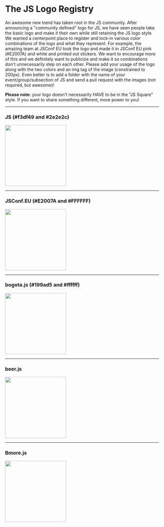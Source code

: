 The JS Logo Registry
====================

An awesome new trend has taken root in the JS community. After announcing a "community defined" logo for JS, we have seen people take the basic logo and make it their own while still retaining the JS logo style. We wanted a centerpoint place to register and lock-in various color combinations of the logo and what they represent. For example, the amazing team at JSConf EU took the logo and made it in JSConf EU pink (#E2007A) and white and printed out stickers. We want to encourage more of this and we definitely want to publicize and make it so combinations don't unnecessarily step on each other. Please add your usage of the logo along with the two colors and an img tag of the image (constrained to 200px). Even better is to add a folder with the name of your event/group/subsection of JS and send a pull request with the images (not required, but awesome)!

**Please note:** your logo doesn't necessarily HAVE to be in the "JS Square" style. If you want to share something different, more power to you!

---
### JS (#f3df49 and #2e2e2c)
<img src='https://raw.github.com/voodootikigod/logo.js/master/js.png' width='200'/>

---
### JSConf.EU (#E2007A and #FFFFFF)
<img src='https://raw.github.com/jsconf/logo.js/master/js.eu.png' width='200'/>


---
### bogota.js (#199ad5 and #ffffff)
<img src='https://raw.github.com/voodootikigod/logo.js/master/bogjs/js.png' width='200'/>

---
### beer.js 
<img src='https://raw.github.com/voodootikigod/logo.js/master/beerjs/beerjs.png' width='200'/>

---
### Bmore.js 
<img src='https://raw.github.com/VinylFox/bmorejs.info/master/static/images/jslogo.png' width='200'/>